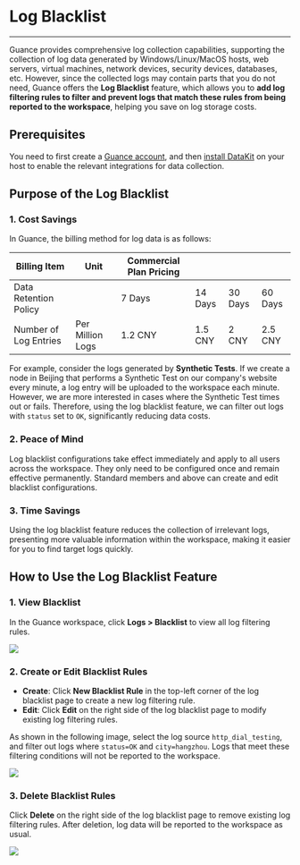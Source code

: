# Log Blacklist
---

Guance provides comprehensive log collection capabilities, supporting the collection of log data generated by Windows/Linux/MacOS hosts, web servers, virtual machines, network devices, security devices, databases, etc. However, since the collected logs may contain parts that you do not need, Guance offers the **Log Blacklist** feature, which allows you to **add log filtering rules to filter and prevent logs that match these rules from being reported to the workspace**, helping you save on log storage costs.

## Prerequisites

You need to first create a [Guance account](https://www.guance.com), and then [install DataKit](../../datakit/datakit-install.md) on your host to enable the relevant integrations for data collection.

## Purpose of the Log Blacklist

### 1. Cost Savings

In Guance, the billing method for log data is as follows:

| **Billing Item** | **Unit** | **Commercial Plan Pricing** |  |  |  |
| --- | --- | --- | --- | --- | --- |
| Data Retention Policy |  | 7 Days | 14 Days | 30 Days | 60 Days |
| Number of Log Entries | Per Million Logs | 1.2 CNY | 1.5 CNY | 2 CNY | 2.5 CNY |

For example, consider the logs generated by **Synthetic Tests**. If we create a node in Beijing that performs a Synthetic Test on our company's website every minute, a log entry will be uploaded to the workspace each minute. However, we are more interested in cases where the Synthetic Test times out or fails. Therefore, using the log blacklist feature, we can filter out logs with `status` set to `OK`, significantly reducing data costs.

### 2. Peace of Mind

Log blacklist configurations take effect immediately and apply to all users across the workspace. They only need to be configured once and remain effective permanently. Standard members and above can create and edit blacklist configurations.

### 3. Time Savings

Using the log blacklist feature reduces the collection of irrelevant logs, presenting more valuable information within the workspace, making it easier for you to find target logs quickly.

## How to Use the Log Blacklist Feature

### 1. View Blacklist

In the Guance workspace, click **Logs > Blacklist** to view all log filtering rules.

![](../img/5.logs_blacklist_1.png)

### 2. Create or Edit Blacklist Rules

- **Create**: Click **New Blacklist Rule** in the top-left corner of the log blacklist page to create a new log filtering rule.
- **Edit**: Click **Edit** on the right side of the log blacklist page to modify existing log filtering rules.

As shown in the following image, select the log source `http_dial_testing`, and filter out logs where `status=OK` and `city=hangzhou`. Logs that meet these filtering conditions will not be reported to the workspace.

![](../img/5.logs_blacklist_2.png)

### 3. Delete Blacklist Rules

Click **Delete** on the right side of the log blacklist page to remove existing log filtering rules. After deletion, log data will be reported to the workspace as usual.

![](../img/5.logs_blacklist_3.png)